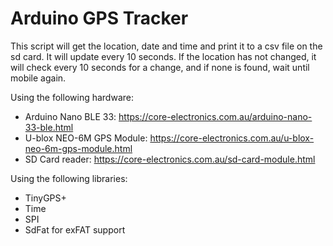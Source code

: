 
# Arduino GPS Tracker

This script will get the location, date and time and print it to a csv file on the sd card.
It will update every 10 seconds. If the location has not changed, it will check every 10 seconds for a change, and if none is found, wait until mobile again.

Using the following hardware:
- Arduino Nano BLE 33: https://core-electronics.com.au/arduino-nano-33-ble.html
- U-blox NEO-6M GPS Module: https://core-electronics.com.au/u-blox-neo-6m-gps-module.html 
- SD Card reader: https://core-electronics.com.au/sd-card-module.html

Using the following libraries:
- TinyGPS+
- Time
- SPI
- SdFat for exFAT support


